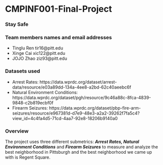 # CMPINF001-Final-Project
### Stay Safe <br>
### Team members names and email addresses<br>
<ul>
    <li>Tinglu Ren tir16@pitt.edu</li>
    <li>Xinge Cai xic122@pitt.edu</li>
    <li>JOJO Zhao ziz93@pitt.edu</li>
</ul>

### Datasets used<br>
<ul>
    <li>Arrest Rates: https://data.wprdc.org/dataset/arrest-data/resource/e03a89dd-134a-4ee8-a2bd-62c40aeebc6f</li>
    <li>Natural Environment Conditions: https://data.wprdc.org/dataset/pgh/resource/9c46a88c-8fca-4839-9848-c2b819ecbf0f</li>
    <li>Firearm Seizures: https://data.wprdc.org/dataset/pbp-fire-arm-seizures/resource/e967381d-d7e9-48e3-a2a2-39262f7fa5c4?view_id=4c4fa4d5-71cd-4aa7-92e8-18206b9140a0</li>
</ul>

### Overview
<p>The project uses three different submetrics: <strong><em>Arrest Rates, Natural Environment Conditions</em></strong> and <strong><em>Firearm Seizures</em></strong> to measure and analyze the best neighborhood in Pittsburgh and the best neighborhood we came up with is Regent Square.</p>